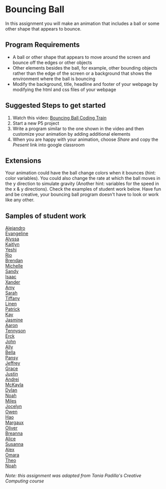Bouncing Ball
===============

In this assignment you will make an animation that includes a ball or some other shape that appears to bounce.

Program Requirements
--------------------
+ A ball or other shape that appears to move around the screen and bounce off the edges or other objects
+ Other elements besides the ball, for example, other bounding objects rather than the edge of the screen or a background that shows the environment where the ball is bouncing
+ Modify the background, title, headline and footer of your webpage by modifying the html and css files of your webpage

Suggested Steps to get started
------------------------------
1. Watch this video: [Bouncing Ball Coding Train](https://www.youtube.com/watch?v=LO3Awjn_gyU)   
2. Start a new P5 project
3. Write a program similar to the one shown in the video and then customize your animation by adding additional elements
4. When you are happy with your animation, choose *Share* and copy the *Present* link into google classroom

Extensions
----------
Your animation could have the ball change colors when it bounces (hint: color variables). You could also change the rate at which the ball moves in the y direction to simulate gravity (Another hint: variables for the speed in the x & y directions). Check the examples of student work below. Have fun and be creative, your bouncing ball program doesn't have to look or work like any other.


Samples of student work
------------------------
[Alejandro](https://preview.p5js.org/alaguilar5/present/o79DiHb6J)   
[Evangeline](https://preview.p5js.org/evchien/present/qgJ-Vh9TR)   
[Alyssa](https://preview.p5js.org/almagtoto-diaz/present/4wkRY1jaj)   
[Kaitlyn](https://preview.p5js.org/kaluu/present/ZkYxSnvoN)   
[Yeshi](https://preview.p5js.org/yesherpa/present/5sFopD2fA)   
[Rio](https://preview.p5js.org/rihaile/present/gxDqxr8Xj)   
[Brendan](https://preview.p5js.org/brkanaley/present/YEVqLBYdW)   
[Michelle](https://preview.p5js.org/milam4/present/bhohtTEyA)   
[Sandy](https://preview.p5js.org/satam2/present/jeMfbh5Hn)   
[Isaac](https://preview.p5js.org/ischu/present/aCTr0YRU5)   
[Xander](https://preview.p5js.org/xadelbosque/present/8azmZ8XRT)   
[Amy](https://preview.p5js.org/amhuang4/present/yJsBdtnsW)   
[Sarah](https://preview.p5js.org/sahuang/present/ByhGcmv20)   
[Tiffany](https://preview.p5js.org/ticaballero/present/dfU3Dz3HQ)   
[Linen](https://preview.p5js.org/lifeng/present/pngvkqcHJ)   
[Patrick](https://preview.p5js.org/payao/present/mHSsS68vW)   
[Kay](https://preview.p5js.org/kafriel-asay/present/GaC4UMVMs)   
[Jasmine](https://preview.p5js.org/jaguan4/present/_f3hBMGWe)   
[Aaron](https://preview.p5js.org/aahill1/present/y8610-ivQ)   
[Tennyson](https://preview.p5js.org/Tennyson/present/b1DctfP2w)   
[Erck](https://preview.p5js.org/erchan8/present/kJZO4__5E)   
[John](https://preview.p5js.org/joieng/present/Uj4ig8bun)   
[Ally](https://preview.p5js.org/alzhao/present/oyhvisAz2)   
[Bella](https://preview.p5js.org/bejayanti/present/4KmMzzzmL)   
[Pansy](https://preview.p5js.org/pakuang/present/4t4XnhUm3)   
[Jeffrey](https://preview.p5js.org/JeffreyLin/present/aKPgGCdg69)   
[Grace](https://preview.p5js.org/grhuang/present/DyOJMtKQ2)   
[Justin](https://preview.p5js.org/julin2/present/kxNecH1-O)   
[Andrei](https://preview.p5js.org/anliterato/present/q9saH4RPQ)   
[McKayla](https://preview.p5js.org/mcma/present/RcwyC9WDul)   
[Dylan](https://editor.p5js.org/dyvo/full/gqMxRf0BG)   
[Noah](https://preview.p5js.org/BiZaark/present/Zqhj_w0ir)   
[Miles](https://preview.p5js.org/mirehling/present/0w1qsp_LF)   
[Jocelyn](https://preview.p5js.org/jocelynpang/present/wFT1vaZsL)   
[Owen](https://preview.p5js.org/owsheetz/present/UDfu6HKHa)   
[Hao](https://preview.p5js.org/hatang/present/FjcRzDNov)   
[Margaux](https://preview.p5js.org/Mabarahonaventura/present/aWRQYO13S)   
[Oliver](https://preview.p5js.org/Oliver312/present/kLQnF-11c)   
[Breanna](https://preview.p5js.org/brlew1/present/BOkjj1gEM)   
[Alice](https://preview.p5js.org/alliang/present/MzNtdZCCP)   
[Susanna](https://preview.p5js.org/susannango/present/GrgiEfc1E)   
[Alex](https://preview.p5js.org/alohlenschlager/present/LMHEjhp3i)   
[Omara](https://preview.p5js.org/omrosenfeld/present/fy6V25W8L)   
[Theo](https://preview.p5js.org/thruefli/present/_LtHmVfHD)   
[Noah](https://preview.p5js.org/nospirn/present/gyVgn6po1)   


*Note: this assignment was adapted from Tania Padilla's Creative Computing course*
